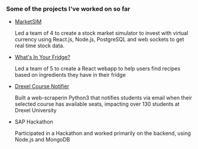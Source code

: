 ### Some of the projects I've worked on so far

- [MarketSIM](https://gitlab.com/Zohair-coder/market-sim)

  Led a team of 4 to create a stock market simulator to invest with virtual currency using React.js, Node.js, PostgreSQL and web sockets to get real time stock data.

- [What's In Your Fridge?](https://gitlab.cci.drexel.edu/ci102-3teaml/whats_in_your_fridge)

  Led a team of 5 to create a React webapp to help users find recipes based on ingredients they have in their fridge

- [Drexel Course Notifier](https://github.com/Zohair-coder/Drexel-Course-Availability-Notifier)

  Built a web-scraperin Python3 that notifies students via email when their selected course has available seats, impacting over 130 students at Drexel University

- SAP Hackathon

  Participated in a Hackathon and worked primarily on the backend, using Node.js and MongoDB
